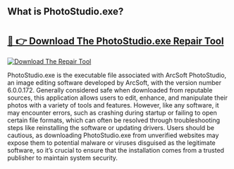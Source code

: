 ## What is PhotoStudio.exe? 

# <h2><a href="https://exedetect.com/download.php?PhotoStudio.exe">🔗 👉 Download The PhotoStudio.exe Repair Tool</a></h2>

[![Download The Repair Tool](https://exedetect.com/download-button.jpg)](https://exedetect.com/download.php?PhotoStudio.exe)

PhotoStudio.exe is the executable file associated with ArcSoft PhotoStudio, an image editing software developed by ArcSoft, with the version number 6.0.0.172. Generally considered safe when downloaded from reputable sources, this application allows users to edit, enhance, and manipulate their photos with a variety of tools and features. However, like any software, it may encounter errors, such as crashing during startup or failing to open certain file formats, which can often be resolved through troubleshooting steps like reinstalling the software or updating drivers. Users should be cautious, as downloading PhotoStudio.exe from unverified websites may expose them to potential malware or viruses disguised as the legitimate software, so it’s crucial to ensure that the installation comes from a trusted publisher to maintain system security.